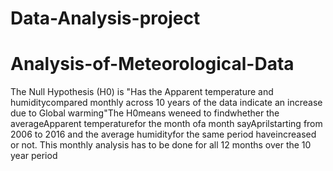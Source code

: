 # Data-Analysis-project

# Analysis-of-Meteorological-Data

The Null Hypothesis (H0) is "Has the Apparent temperature and humiditycompared monthly across 10 years of the data indicate an increase due to Global warming"The H0means weneed to findwhether the averageApparent temperaturefor the month ofa month sayAprilstarting from 2006 to 2016 and the average humidityfor the same period haveincreased or not. This monthly analysis has to be done for all 12 months over the 10 year period
